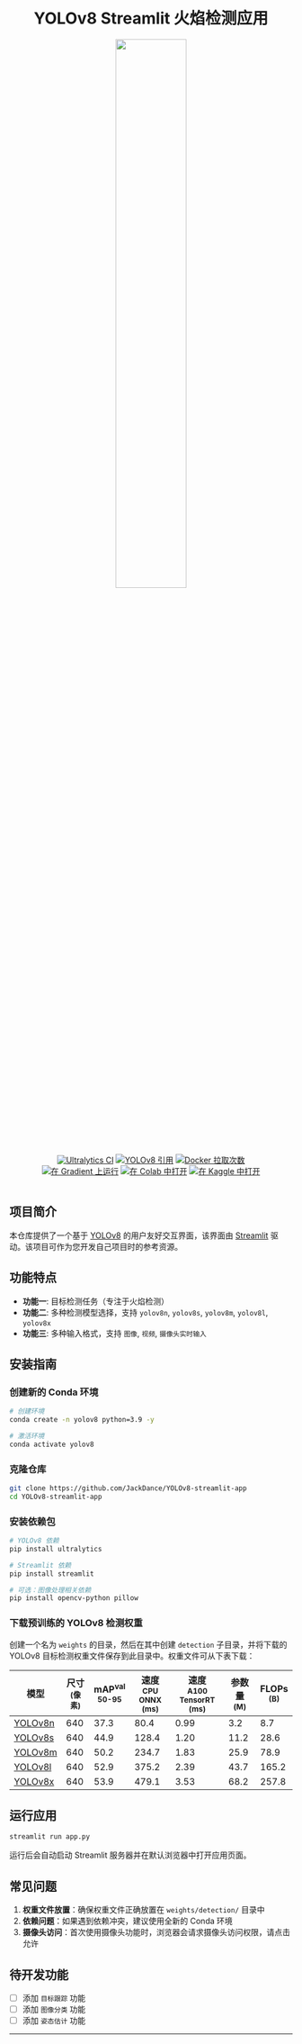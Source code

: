 <div align="center">

# YOLOv8 Streamlit 火焰检测应用

  <p>
    <a align="center" href="https://ultralytics.com/yolov8" target="_blank">
      <img width="50%" src="pic_bed/banner-yolov8.png"></a>
  </p>

<br>

<div>
    <a href="https://github.com/ultralytics/ultralytics/actions/workflows/ci.yaml"><img src="https://github.com/ultralytics/ultralytics/actions/workflows/ci.yaml/badge.svg" alt="Ultralytics CI"></a>
    <a href="https://zenodo.org/badge/latestdoi/264818686"><img src="https://zenodo.org/badge/264818686.svg" alt="YOLOv8 引用"></a>
    <a href="https://hub.docker.com/r/ultralytics/ultralytics"><img src="https://img.shields.io/docker/pulls/ultralytics/ultralytics?logo=docker" alt="Docker 拉取次数"></a>
    <br>
    <a href="https://console.paperspace.com/github/ultralytics/ultralytics"><img src="https://assets.paperspace.io/img/gradient-badge.svg" alt="在 Gradient 上运行"/></a>
    <a href="https://colab.research.google.com/github/ultralytics/ultralytics/blob/main/examples/tutorial.ipynb"><img src="https://colab.research.google.com/assets/colab-badge.svg" alt="在 Colab 中打开"></a>
    <a href="https://www.kaggle.com/ultralytics/yolov8"><img src="https://kaggle.com/static/images/open-in-kaggle.svg" alt="在 Kaggle 中打开"></a>
  </div>
  <br>
</div>

## 项目简介
本仓库提供了一个基于 [YOLOv8](https://github.com/ultralytics/ultralytics) 的用户友好交互界面，该界面由 [Streamlit](https://github.com/streamlit/streamlit) 驱动。该项目可作为您开发自己项目时的参考资源。

## 功能特点
- **功能一**: 目标检测任务（专注于火焰检测）
- **功能二**: 多种检测模型选择，支持 `yolov8n`, `yolov8s`, `yolov8m`, `yolov8l`, `yolov8x`
- **功能三**: 多种输入格式，支持 `图像`, `视频`, `摄像头实时输入`

## 安装指南

### 创建新的 Conda 环境
```bash
# 创建环境
conda create -n yolov8 python=3.9 -y

# 激活环境
conda activate yolov8
```

### 克隆仓库
```bash
git clone https://github.com/JackDance/YOLOv8-streamlit-app
cd YOLOv8-streamlit-app
```

### 安装依赖包
```bash
# YOLOv8 依赖
pip install ultralytics

# Streamlit 依赖
pip install streamlit

# 可选：图像处理相关依赖
pip install opencv-python pillow
```

### 下载预训练的 YOLOv8 检测权重
创建一个名为 `weights` 的目录，然后在其中创建 `detection` 子目录，并将下载的 YOLOv8 目标检测权重文件保存到此目录中。权重文件可从下表下载：

| 模型                                                                                | 尺寸<br><sup>(像素) | mAP<sup>val<br>50-95 | 速度<br><sup>CPU ONNX<br>(ms) | 速度<br><sup>A100 TensorRT<br>(ms) | 参数量<br><sup>(M) | FLOPs<br><sup>(B) |
| ------------------------------------------------------------------------------------ | ------------------- | -------------------- | ----------------------------- | ---------------------------------- | ------------------ | ----------------- |
| [YOLOv8n](https://github.com/ultralytics/assets/releases/download/v0.0.0/yolov8n.pt) | 640                 | 37.3                 | 80.4                          | 0.99                               | 3.2                | 8.7               |
| [YOLOv8s](https://github.com/ultralytics/assets/releases/download/v0.0.0/yolov8s.pt) | 640                 | 44.9                 | 128.4                         | 1.20                               | 11.2               | 28.6              |
| [YOLOv8m](https://github.com/ultralytics/assets/releases/download/v0.0.0/yolov8m.pt) | 640                 | 50.2                 | 234.7                         | 1.83                               | 25.9               | 78.9              |
| [YOLOv8l](https://github.com/ultralytics/assets/releases/download/v0.0.0/yolov8l.pt) | 640                 | 52.9                 | 375.2                         | 2.39                               | 43.7               | 165.2             |
| [YOLOv8x](https://github.com/ultralytics/assets/releases/download/v0.0.0/yolov8x.pt) | 640                 | 53.9                 | 479.1                         | 3.53                               | 68.2               | 257.8             |

## 运行应用
```bash
streamlit run app.py
```
运行后会自动启动 Streamlit 服务器并在默认浏览器中打开应用页面。

## 常见问题
1. **权重文件放置**：确保权重文件正确放置在 `weights/detection/` 目录中
2. **依赖问题**：如果遇到依赖冲突，建议使用全新的 Conda 环境
3. **摄像头访问**：首次使用摄像头功能时，浏览器会请求摄像头访问权限，请点击允许

## 待开发功能
- [ ] 添加 `目标跟踪` 功能
- [ ] 添加 `图像分类` 功能
- [ ] 添加 `姿态估计` 功能

***
